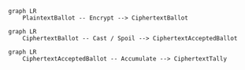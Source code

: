 ```mermaid
graph LR
    PlaintextBallot -- Encrypt --> CiphertextBallot
```
```mermaid
graph LR
    CiphertextBallot -- Cast / Spoil --> CiphertextAcceptedBallot
```
```mermaid
graph LR
    CiphertextAcceptedBallot -- Accumulate --> CiphertextTally
```